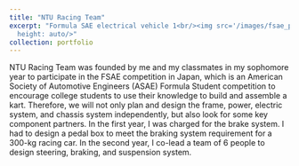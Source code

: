 ```yaml
---
title: "NTU Racing Team"
excerpt: "Formula SAE electrical vehicle 1<br/><img src='/images/fsae_pic.jpeg',width: 400px,
  height: auto/>"
collection: portfolio
---
```


NTU Racing Team was founded by me and my classmates in my sophomore year to participate in the FSAE competition in Japan, which is an American Society of Automotive Engineers (ASAE) Formula Student competition to encourage college students to use their knowledge to build and assemble a kart. Therefore, we will not only plan and design the frame, power, electric system, and chassis system independently, but also look for some key component partners.
In the first year, I was charged for the brake system. I had to design a pedal box to meet the braking system requirement for a 300-kg racing car. In the second year, I co-lead a team of 6 people to design steering, braking, and suspension system.
